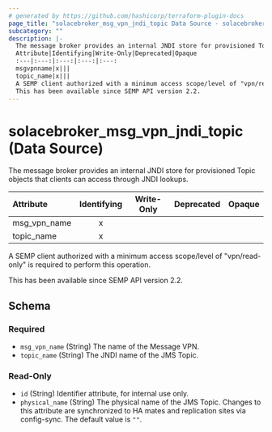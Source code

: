 ```yaml
---
# generated by https://github.com/hashicorp/terraform-plugin-docs
page_title: "solacebroker_msg_vpn_jndi_topic Data Source - solacebroker"
subcategory: ""
description: |-
  The message broker provides an internal JNDI store for provisioned Topic objects that clients can access through JNDI lookups.
  Attribute|Identifying|Write-Only|Deprecated|Opaque
  :---|:---:|:---:|:---:|:---:
  msgvpnname|x|||
  topic_name|x|||
  A SEMP client authorized with a minimum access scope/level of "vpn/read-only" is required to perform this operation.
  This has been available since SEMP API version 2.2.
---
```


# solacebroker_msg_vpn_jndi_topic (Data Source)

The message broker provides an internal JNDI store for provisioned Topic objects that clients can access through JNDI lookups.


Attribute|Identifying|Write-Only|Deprecated|Opaque
:---|:---:|:---:|:---:|:---:
msg_vpn_name|x|||
topic_name|x|||



A SEMP client authorized with a minimum access scope/level of "vpn/read-only" is required to perform this operation.

This has been available since SEMP API version 2.2.



<!-- schema generated by tfplugindocs -->
## Schema

### Required

- `msg_vpn_name` (String) The name of the Message VPN.
- `topic_name` (String) The JNDI name of the JMS Topic.

### Read-Only

- `id` (String) Identifier attribute, for internal use only.
- `physical_name` (String) The physical name of the JMS Topic. Changes to this attribute are synchronized to HA mates and replication sites via config-sync. The default value is `""`.
